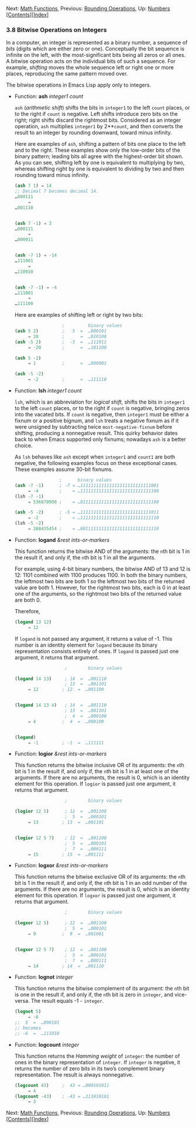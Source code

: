

Next: [Math Functions](Math-Functions.html), Previous: [Rounding Operations](Rounding-Operations.html), Up: [Numbers](Numbers.html)   \[[Contents](index.html#SEC_Contents "Table of contents")]\[[Index](Index.html "Index")]

### 3.8 Bitwise Operations on Integers

In a computer, an integer is represented as a binary number, a sequence of *bits* (digits which are either zero or one). Conceptually the bit sequence is infinite on the left, with the most-significant bits being all zeros or all ones. A bitwise operation acts on the individual bits of such a sequence. For example, *shifting* moves the whole sequence left or right one or more places, reproducing the same pattern moved over.

The bitwise operations in Emacs Lisp apply only to integers.

*   Function: **ash** *integer1 count*

    `ash` (*arithmetic shift*) shifts the bits in `integer1` to the left `count` places, or to the right if `count` is negative. Left shifts introduce zero bits on the right; right shifts discard the rightmost bits. Considered as an integer operation, `ash` multiplies `integer1` by 2\*\*`count`, and then converts the result to an integer by rounding downward, toward minus infinity.

    Here are examples of `ash`, shifting a pattern of bits one place to the left and to the right. These examples show only the low-order bits of the binary pattern; leading bits all agree with the highest-order bit shown. As you can see, shifting left by one is equivalent to multiplying by two, whereas shifting right by one is equivalent to dividing by two and then rounding toward minus infinity.

    ```lisp
    (ash 7 1) ⇒ 14
    ;; Decimal 7 becomes decimal 14.
    …000111
         ⇒
    …001110
    ```

    ```lisp
    ```

    ```lisp
    (ash 7 -1) ⇒ 3
    …000111
         ⇒
    …000011
    ```

    ```lisp
    ```

    ```lisp
    (ash -7 1) ⇒ -14
    …111001
         ⇒
    …110010
    ```

    ```lisp
    ```

    ```lisp
    (ash -7 -1) ⇒ -4
    …111001
         ⇒
    …111100
    ```

    Here are examples of shifting left or right by two bits:

    ```lisp
                      ;         binary values
    (ash 5 2)         ;   5  =  …000101
         ⇒ 20         ;      =  …010100
    (ash -5 2)        ;  -5  =  …111011
         ⇒ -20        ;      =  …101100
    ```

    ```lisp
    (ash 5 -2)
         ⇒ 1          ;      =  …000001
    ```

    ```lisp
    (ash -5 -2)
         ⇒ -2         ;      =  …111110
    ```

<!---->

*   Function: **lsh** *integer1 count*

    `lsh`, which is an abbreviation for *logical shift*, shifts the bits in `integer1` to the left `count` places, or to the right if `count` is negative, bringing zeros into the vacated bits. If `count` is negative, then `integer1` must be either a fixnum or a positive bignum, and `lsh` treats a negative fixnum as if it were unsigned by subtracting twice `most-negative-fixnum` before shifting, producing a nonnegative result. This quirky behavior dates back to when Emacs supported only fixnums; nowadays `ash` is a better choice.

    As `lsh` behaves like `ash` except when `integer1` and `count1` are both negative, the following examples focus on these exceptional cases. These examples assume 30-bit fixnums.

    ```lisp
                     ;      binary values
    (ash -7 -1)      ; -7 = …111111111111111111111111111001
         ⇒ -4        ;    = …111111111111111111111111111100
    (lsh -7 -1)
         ⇒ 536870908 ;    = …011111111111111111111111111100
    ```

    ```lisp
    (ash -5 -2)      ; -5 = …111111111111111111111111111011
         ⇒ -2        ;    = …111111111111111111111111111110
    (lsh -5 -2)
         ⇒ 268435454 ;    = …001111111111111111111111111110
    ```

<!---->

*   Function: **logand** *\&rest ints-or-markers*

    This function returns the bitwise AND of the arguments: the `n`th bit is 1 in the result if, and only if, the `n`th bit is 1 in all the arguments.

    For example, using 4-bit binary numbers, the bitwise AND of 13 and 12 is 12: 1101 combined with 1100 produces 1100. In both the binary numbers, the leftmost two bits are both 1 so the leftmost two bits of the returned value are both 1. However, for the rightmost two bits, each is 0 in at least one of the arguments, so the rightmost two bits of the returned value are both 0.

    Therefore,

    ```lisp
    (logand 13 12)
         ⇒ 12
    ```

    If `logand` is not passed any argument, it returns a value of -1. This number is an identity element for `logand` because its binary representation consists entirely of ones. If `logand` is passed just one argument, it returns that argument.

    ```lisp
                       ;        binary values

    (logand 14 13)     ; 14  =  …001110
                       ; 13  =  …001101
         ⇒ 12         ; 12  =  …001100
    ```

    ```lisp
    ```

    ```lisp
    (logand 14 13 4)   ; 14  =  …001110
                       ; 13  =  …001101
                       ;  4  =  …000100
         ⇒ 4          ;  4  =  …000100
    ```

    ```lisp
    ```

    ```lisp
    (logand)
         ⇒ -1         ; -1  =  …111111
    ```

<!---->

*   Function: **logior** *\&rest ints-or-markers*

    This function returns the bitwise inclusive OR of its arguments: the `n`th bit is 1 in the result if, and only if, the `n`th bit is 1 in at least one of the arguments. If there are no arguments, the result is 0, which is an identity element for this operation. If `logior` is passed just one argument, it returns that argument.

    ```lisp
                       ;        binary values

    (logior 12 5)      ; 12  =  …001100
                       ;  5  =  …000101
         ⇒ 13         ; 13  =  …001101
    ```

    ```lisp
    ```

    ```lisp
    (logior 12 5 7)    ; 12  =  …001100
                       ;  5  =  …000101
                       ;  7  =  …000111
         ⇒ 15         ; 15  =  …001111
    ```

<!---->

*   Function: **logxor** *\&rest ints-or-markers*

    This function returns the bitwise exclusive OR of its arguments: the `n`th bit is 1 in the result if, and only if, the `n`th bit is 1 in an odd number of the arguments. If there are no arguments, the result is 0, which is an identity element for this operation. If `logxor` is passed just one argument, it returns that argument.

    ```lisp
                       ;        binary values

    (logxor 12 5)      ; 12  =  …001100
                       ;  5  =  …000101
         ⇒ 9          ;  9  =  …001001
    ```

    ```lisp
    ```

    ```lisp
    (logxor 12 5 7)    ; 12  =  …001100
                       ;  5  =  …000101
                       ;  7  =  …000111
         ⇒ 14         ; 14  =  …001110
    ```

<!---->

*   Function: **lognot** *integer*

    This function returns the bitwise complement of its argument: the `n`th bit is one in the result if, and only if, the `n`th bit is zero in `integer`, and vice-versa. The result equals -1 - `integer`.

    ```lisp
    (lognot 5)
         ⇒ -6
    ;;  5  =  …000101
    ;; becomes
    ;; -6  =  …111010
    ```

<!---->

*   Function: **logcount** *integer*

    This function returns the *Hamming weight* of `integer`: the number of ones in the binary representation of `integer`. If `integer` is negative, it returns the number of zero bits in its two’s complement binary representation. The result is always nonnegative.

    ```lisp
    (logcount 43)     ;  43 = …000101011
         ⇒ 4
    (logcount -43)    ; -43 = …111010101
         ⇒ 3
    ```

Next: [Math Functions](Math-Functions.html), Previous: [Rounding Operations](Rounding-Operations.html), Up: [Numbers](Numbers.html)   \[[Contents](index.html#SEC_Contents "Table of contents")]\[[Index](Index.html "Index")]

